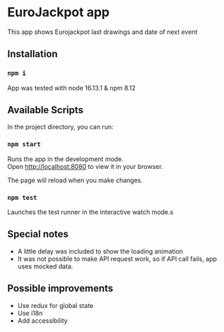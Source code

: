 # EuroJackpot app

This app shows Eurojackpot last drawings and date of next event

## Installation

### `npm i`
App was tested with node 16.13.1 & npm 8.12

## Available Scripts

In the project directory, you can run:

### `npm start`

Runs the app in the development mode.\
Open [http://localhost:8080](http://localhost:8080) to view it in your browser.

The page will reload when you make changes.

### `npm test`

Launches the test runner in the interactive watch mode.s

## Special notes

- A little delay was included to show the loading animation
- It was not possible to make API request work, so if API call fails, app uses mocked data.

## Possible improvements

- Use redux for global state
- Use i18n
- Add accessibility
